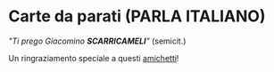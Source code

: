 # Carte da parati (PARLA ITALIANO)
_"Ti prego Giacomino_ ***SCARRICAMELI***_"_ (semicit.)

Un ringraziamento speciale a questi [amichetti](https://www.reddit.com/r/wallpaper/)!
